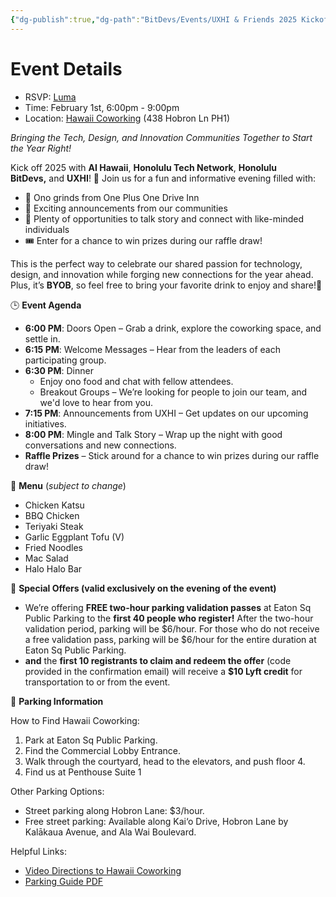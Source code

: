 ```yaml
---
{"dg-publish":true,"dg-path":"BitDevs/Events/UXHI & Friends 2025 Kickoff.md","permalink":"/bit-devs/events/uxhi-and-friends-2025-kickoff/","title":"UXHI & Friends 2025 Kickoff","tags":["resource","bitdevs"],"noteIcon":"3","created":"2025-01-12T15:37:33.975-10:00","updated":"2025-01-12T15:45:59.251-10:00"}
---
```




# Event Details

- RSVP: [Luma](https://lu.ma/wbg4vcz4)
- Time: February 1st, 6:00pm - 9:00pm
- Location: [Hawaii Coworking](https://hawaiicoworking.co/) (438 Hobron Ln PH1)

_Bringing the Tech, Design, and Innovation Communities Together to Start the Year Right!_

Kick off 2025 with **AI Hawaii**, **Honolulu Tech Network**, **Honolulu BitDevs,** and **UXHI**! 🎉 Join us for a fun and informative evening filled with:

- ​🍛 Ono grinds from One Plus One Drive Inn
- ​📢 Exciting announcements from our communities
- ​🤝 Plenty of opportunities to talk story and connect with like-minded individuals
- ​🎟️ Enter for a chance to win prizes during our raffle draw!

​This is the perfect way to celebrate our shared passion for technology, design, and innovation while forging new connections for the year ahead. Plus, it’s **BYOB**, so feel free to bring your favorite drink to enjoy and share!🍺

​🕒 **Event Agenda**

- ​**6:00 PM**: Doors Open – Grab a drink, explore the coworking space, and settle in.
- ​**6:15 PM**: Welcome Messages – Hear from the leaders of each participating group.
- ​**6:30 PM**: Dinner
    - ​Enjoy ono food and chat with fellow attendees.
    - ​Breakout Groups – We’re looking for people to join our team, and we'd love to hear from you.
- ​**7:15 PM**: Announcements from UXHI – Get updates on our upcoming initiatives.
- ​**8:00 PM**: Mingle and Talk Story – Wrap up the night with good conversations and new connections.
- ​**Raffle Prizes** – Stick around for a chance to win prizes during our raffle draw!

​🍴 **Menu** (*subject to change*)

- ​Chicken Katsu
- ​BBQ Chicken
- ​Teriyaki Steak
- ​Garlic Eggplant Tofu (V)
- ​Fried Noodles
- ​Mac Salad
- ​Halo Halo Bar

​🌟 **Special Offers (valid exclusively on the evening of the event)**

- ​We’re offering **FREE two-hour parking validation passes** at Eaton Sq Public Parking to the **first 40 people who register!** After the two-hour validation period, parking will be $6/hour. For those who do not receive a free validation pass, parking will be $6/hour for the entire duration at Eaton Sq Public Parking.
- ​**and** the **first 10 registrants to claim and redeem the offer** (code provided in the confirmation email) will receive a **$10 Lyft credit** for transportation to or from the event.

​🚗 **Parking Information**

​How to Find Hawaii Coworking:

1. ​Park at Eaton Sq Public Parking.
2. ​Find the Commercial Lobby Entrance.
3. ​Walk through the courtyard, head to the elevators, and push floor 4.
4. ​Find us at Penthouse Suite 1

​Other Parking Options:

- ​Street parking along Hobron Lane: $3/hour.
- ​Free street parking: Available along Kai‘o Drive, Hobron Lane by Kalākaua Avenue, and Ala Wai Boulevard.

​Helpful Links:

- ​[Video Directions to Hawaii Coworking](https://www.youtube.com/watch?v=emwfYnNxb1s&authuser=1)
- ​[Parking Guide PDF](https://drive.google.com/file/d/1wt-IFUA1Xz-p2r4HEwDDS5AZyvfI-7hg/view?usp=gmail)

